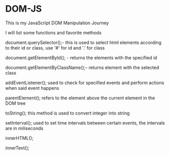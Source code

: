 # DOM-JS
This is my JavaScript DOM Manipulation Journey

I will list some functions and favorite methods


document.querySelector();- this is used to select html elements according to their id or class, use '#' for id and '.' for class

document.getElementById(); - returns the  elements with the specified id

document.getElementByClassName();- returns element with the  selected class

addEventListener(); used to check for specified events and perform actions when said event happens

parentElement(); refers to the element above the current element in the DOM tree


toString(); this method is used to convert integer into string

setInterval(); used to set time intervals between certain events, the intervals are in miliseconds

innerHTML();

innerText();

